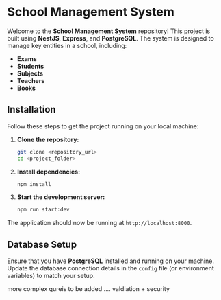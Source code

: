 
# School Management System

Welcome to the **School Management System** repository! This project is built using **NestJS**, **Express**, and **PostgreSQL**. The system is designed to manage key entities in a school, including:

- **Exams**
- **Students**
- **Subjects**
- **Teachers**
- **Books**

## Installation

Follow these steps to get the project running on your local machine:

1. **Clone the repository:**
    ```bash
    git clone <repository_url>
    cd <project_folder>
    ```

2. **Install dependencies:**
    ```bash
    npm install
    ```

3. **Start the development server:**
    ```bash
    npm run start:dev
    ```

The application should now be running at `http://localhost:8000`.



## Database Setup

Ensure that you have **PostgreSQL** installed and running on your machine. Update the database connection details in the `config` file (or environment variables) to match your setup.

 more complex qureis to be added ....
 valdiation + security 
